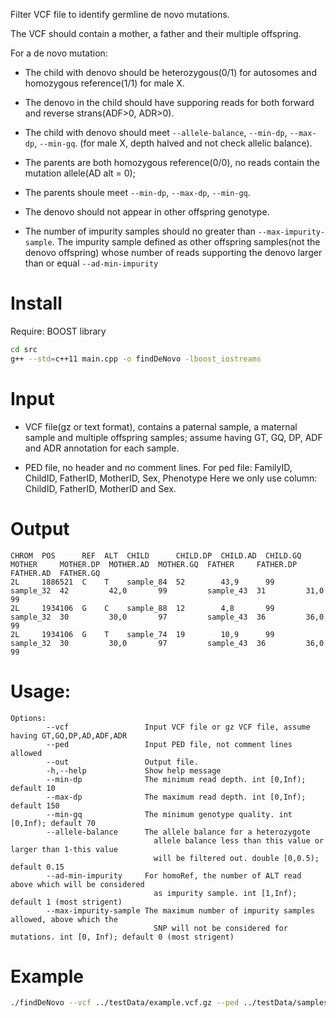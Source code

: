 
Filter VCF file to identify germline de novo mutations.

The VCF should contain a mother, a father and their multiple offspring.

For a de novo mutation:
	
- The child with denovo should be heterozygous(0/1) for autosomes and homozygous reference(1/1) for male X.
	
- The denovo in the child should have supporing reads for both forward and reverse strans(ADF>0, ADR>0).

- The child with denovo should meet  `--allele-balance`, `--min-dp`, `--max-dp`, `--min-gq`. (for male X, depth halved and not check allelic balance).	

- The parents are both homozygous reference(0/0), no reads contain the mutation allele(AD alt = 0);

- The parents shoule meet  `--min-dp`, `--max-dp`, `--min-gq`.
	
- The denovo should not appear in other offspring genotype.

- The number of impurity samples should no greater than `--max-impurity-sample`. The impurity sample defined as other offspring samples(not the denovo offspring)
whose number of reads supporting the denovo larger than or equal `--ad-min-impurity` 




# Install

Require: BOOST library

```bash
cd src 
g++ --std=c++11 main.cpp -o findDeNovo -lboost_iostreams

```

# Input

- VCF file(gz or text format), contains a paternal sample, a maternal sample and multiple offspring samples;
	assume having GT, GQ, DP, ADF and ADR annotation for each sample.

- PED file, no header and no comment lines. 
	For ped file: FamilyID, ChildID, FatherID, MotherID, Sex, Phenotype
	Here we only use column: ChildID, FatherID, MotherID and Sex.     

# Output

```
CHROM  POS      REF  ALT  CHILD      CHILD.DP  CHILD.AD  CHILD.GQ  MOTHER     MOTHER.DP  MOTHER.AD  MOTHER.GQ  FATHER     FATHER.DP  FATHER.AD  FATHER.GQ
2L     1886521  C    T    sample_84  52        43,9      99        sample_32  42         42,0       99         sample_43  31         31,0       99
2L     1934106  G    C    sample_88  12        4,8       99        sample_32  30         30,0       97         sample_43  36         36,0       99
2L     1934106  G    T    sample_74  19        10,9      99        sample_32  30         30,0       97         sample_43  36         36,0       99
```



# Usage:

```
Options: 
        --vcf                 Input VCF file or gz VCF file, assume having GT,GQ,DP,AD,ADF,ADR
        --ped                 Input PED file, not comment lines allowed
        --out                 Output file.
        -h,--help             Show help message
        --min-dp              The minimum read depth. int [0,Inf); default 10
        --max-dp              The maximum read depth. int [0,Inf); default 150
        --min-gq              The minimum genotype quality. int [0,Inf); default 70
        --allele-balance      The allele balance for a heterozygote
                                allele balance less than this value or larger than 1-this value
                                will be filtered out. double [0,0.5); default 0.15
        --ad-min-impurity     For homoRef, the number of ALT read above which will be considered
                                as impurity sample. int [1,Inf); default 1 (most strigent)
        --max-impurity-sample The maximum number of impurity samples allowed, above which the
                                SNP will not be considered for mutations. int [0, Inf); default 0 (most strigent)
```


# Example

```bash
./findDeNovo --vcf ../testData/example.vcf.gz --ped ../testData/samples.ped --out example.out

```

